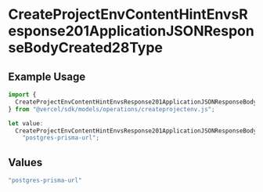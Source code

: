 # CreateProjectEnvContentHintEnvsResponse201ApplicationJSONResponseBodyCreated28Type

## Example Usage

```typescript
import {
  CreateProjectEnvContentHintEnvsResponse201ApplicationJSONResponseBodyCreated28Type,
} from "@vercel/sdk/models/operations/createprojectenv.js";

let value:
  CreateProjectEnvContentHintEnvsResponse201ApplicationJSONResponseBodyCreated28Type =
    "postgres-prisma-url";
```

## Values

```typescript
"postgres-prisma-url"
```